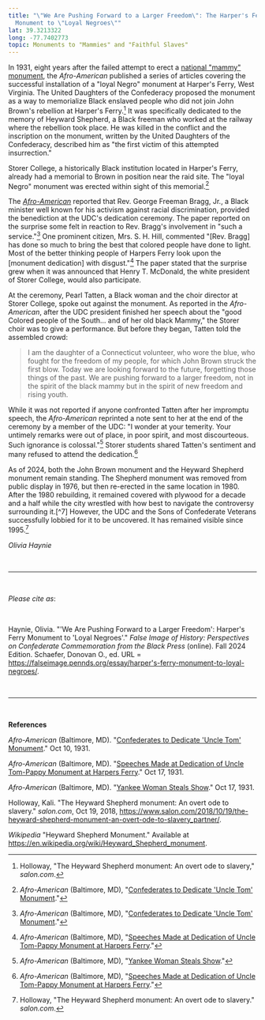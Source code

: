 ```yaml
---
title: "\"We Are Pushing Forward to a Larger Freedom\": The Harper's Ferry
  Monument to \"Loyal Negroes\""
lat: 39.3213322
long: -77.7402773
topic: Monuments to "Mammies" and "Faithful Slaves"
---
```

In 1931, eight years after the failed attempt to erect a [national "mammy" monument](https://falseimage.pennds.org/essay/Monuments-to-%E2%80%9CMammies%E2%80%9D-and-%E2%80%9CUncle-Toms%E2%80%9D-BACKUP), the *Afro-American* published a series of articles covering the successful installation of a "loyal Negro" monument at Harper's Ferry, West Virginia. The United Daughters of the Confederacy proposed the monument as a way to memorialize Black enslaved people who did not join John Brown's rebellion at Harper's Ferry.[^1] It was specifically dedicated to the memory of Heyward Shepherd, a Black freeman who worked at the railway where the rebellion took place. He was killed in the conflict and the inscription on the monument, written by the United Daughters of the Confederacy, described him as "the first victim of this attempted insurrection."

Storer College, a historically Black institution located in Harper's Ferry, already had a memorial to Brown in position near the raid site. The "loyal Negro" monument was erected within sight of this memorial.[^2]

The *[Afro-American](https://proxy.library.upenn.edu/login?url=https://www.proquest.com/publication/45589?accountid=14707&decadeSelected=2010+-+2019&yearSelected=2010&monthSelected=12&issueNameSelected=02010Y12Y25$23Dec+25,+2010)* reported that Rev. George Freeman Bragg, Jr., a Black minister well known for his activism against racial discrimination, provided the benediction at the UDC's dedication ceremony. The paper reported on the surprise some felt in reaction to Rev. Bragg's involvement in "such a service."[^3] One prominent citizen, Mrs. S. H. Hill, commented "\[Rev. Bragg] has done so much to bring the best that colored people have done to light. Most of the better thinking people of Harpers Ferry look upon the \[monument dedication] with disgust."[^4] The paper stated that the surprise grew when it was announced that Henry T. McDonald, the white president of Storer College, would also participate.

At the ceremony, Pearl Tatten, a Black woman and the choir director at Storer College, spoke out against the monument. As reported in the *Afro-American*, after the UDC president finished her speech about the "good Colored people of the South... and of her old black Mammy," the Storer choir was to give a performance. But before they began, Tatten told the assembled crowd:

> I am the daughter of a Connecticut volunteer, who wore the blue, who fought for the freedom of my people, for which John Brown struck the first blow. Today we are looking forward to the future, forgetting those things of the past. We are pushing forward to a larger freedom, not in the spirit of the black mammy but in the spirit of new freedom and rising youth.

While it was not reported if anyone confronted Tatten after her impromptu speech, the *Afro-American* reprinted a note sent to her at the end of the ceremony by a member of the UDC: "I wonder at your temerity. Your untimely remarks were out of place, in poor spirit, and most discourteous. Such ignorance is colossal."[^5] Storer students shared Tatten's sentiment and many refused to attend the dedication.[^6]

As of 2024, both the John Brown monument and the Heyward Shepherd monument remain standing. The Shepherd monument was removed from public display in 1976, but then re-erected in the same location in 1980. After the 1980 rebuilding, it remained covered with plywood for a decade and a half while the city wrestled with how best to navigate the controversy surrounding it.[^7][](*Wikipedia*, "Heyward Shepherd Monument.") However, the UDC and the Sons of Confederate Veterans successfully lobbied for it to be uncovered. It has remained visible since 1995.[^8]

*Olivia Haynie*

<br>

<hr>

<br>

*Please cite as*: 

<br>

Haynie, Olivia. "'We Are Pushing Forward to a Larger Freedom': Harper's Ferry Monument to 'Loyal Negroes'." *False Image of History: Perspectives on Confederate Commemoration from the Black Press* (online). Fall 2024 Edition. Schaefer, Donovan O., ed. URL = https://falseimage.pennds.org/essay/harper's-ferry-monument-to-loyal-negroes/.

<br>

<hr>

<br>

**References**

*Afro-American* (Baltimore, MD). "[Confederates to Dedicate 'Uncle Tom' Monument](https://proxy.library.upenn.edu/login?url=https://www.proquest.com/publication/45589?accountid=14707&decadeSelected=2010+-+2019&yearSelected=2010&monthSelected=12&issueNameSelected=02010Y12Y25$23Dec+25,+2010)." Oct 10, 1931.

*Afro-American* (Baltimore, MD). "[Speeches Made at Dedication of Uncle Tom-Pappy Monument at Harpers Ferry](https://proxy.library.upenn.edu/login?url=https://www.proquest.com/publication/45589?accountid=14707&decadeSelected=2010+-+2019&yearSelected=2010&monthSelected=12&issueNameSelected=02010Y12Y25$23Dec+25,+2010)." Oct 17, 1931.

*Afro-American* (Baltimore, MD). "[Yankee Woman Steals Show](https://proxy.library.upenn.edu/login?url=https://www.proquest.com/publication/45589?accountid=14707&decadeSelected=2010+-+2019&yearSelected=2010&monthSelected=12&issueNameSelected=02010Y12Y25$23Dec+25,+2010)." Oct 17, 1931.

Holloway, Kali. "The Heyward Shepherd monument: An overt ode to slavery." *salon.com*, Oct 19, 2018, <https://www.salon.com/2018/10/19/the-heyward-shepherd-monument-an-overt-ode-to-slavery_partner/>.

*Wikipedia* "Heyward Shepherd Monument." Available at https://en.wikipedia.org/wiki/Heyward_Shepherd_monument.

[^1]: Holloway, "The Heyward Shepherd monument: An overt ode to slavery," *salon.com*.

[^2]: *Afro-American* (Baltimore, MD), "[Confederates to Dedicate 'Uncle Tom' Monument](https://proxy.library.upenn.edu/login?url=https://www.proquest.com/publication/45589?accountid=14707&decadeSelected=2010+-+2019&yearSelected=2010&monthSelected=12&issueNameSelected=02010Y12Y25$23Dec+25,+2010)."

[^3]: *Afro-American* (Baltimore, MD), "[Confederates to Dedicate 'Uncle Tom' Monument](https://proxy.library.upenn.edu/login?url=https://www.proquest.com/publication/45589?accountid=14707&decadeSelected=2010+-+2019&yearSelected=2010&monthSelected=12&issueNameSelected=02010Y12Y25$23Dec+25,+2010)."

[^4]: *Afro-American* (Baltimore, MD), "[Speeches Made at Dedication of Uncle Tom-Pappy Monument at Harpers Ferry](https://proxy.library.upenn.edu/login?url=https://www.proquest.com/publication/45589?accountid=14707&decadeSelected=2010+-+2019&yearSelected=2010&monthSelected=12&issueNameSelected=02010Y12Y25$23Dec+25,+2010)."

[^5]: *Afro-American* (Baltimore, MD), "[Yankee Woman Steals Show](https://proxy.library.upenn.edu/login?url=https://www.proquest.com/publication/45589?accountid=14707&decadeSelected=2010+-+2019&yearSelected=2010&monthSelected=12&issueNameSelected=02010Y12Y25$23Dec+25,+2010)."

[^6]: *Afro-American* (Baltimore, MD), "[Speeches Made at Dedication of Uncle Tom-Pappy Monument at Harpers Ferry](https://proxy.library.upenn.edu/login?url=https://www.proquest.com/publication/45589?accountid=14707&decadeSelected=2010+-+2019&yearSelected=2010&monthSelected=12&issueNameSelected=02010Y12Y25$23Dec+25,+2010)."

[^8]: Holloway, "The Heyward Shepherd monument: An overt ode to slavery." *salon.com*.
